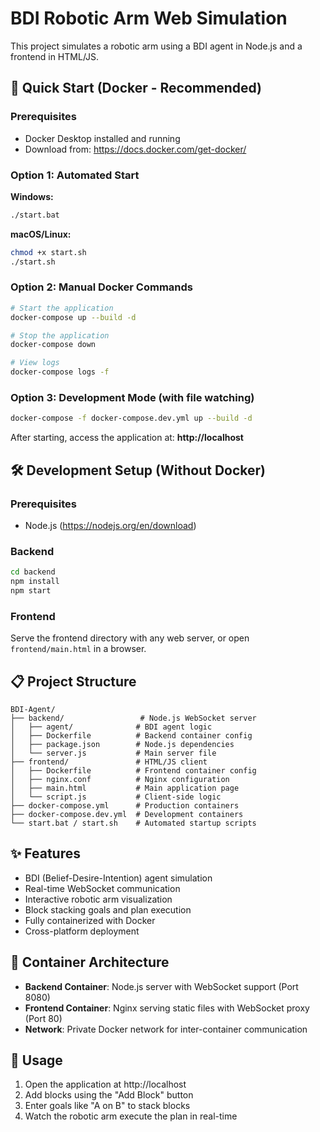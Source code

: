 # BDI Robotic Arm Web Simulation

This project simulates a robotic arm using a BDI agent in Node.js and a frontend in HTML/JS.

## 🚀 Quick Start (Docker - Recommended)

### Prerequisites
- Docker Desktop installed and running
- Download from: https://docs.docker.com/get-docker/

### Option 1: Automated Start
**Windows:**
```bash
./start.bat
```

**macOS/Linux:**
```bash
chmod +x start.sh
./start.sh
```

### Option 2: Manual Docker Commands
```bash
# Start the application
docker-compose up --build -d

# Stop the application
docker-compose down

# View logs
docker-compose logs -f
```

### Option 3: Development Mode (with file watching)
```bash
docker-compose -f docker-compose.dev.yml up --build -d
```

After starting, access the application at: **http://localhost**

## 🛠️ Development Setup (Without Docker)

### Prerequisites
- Node.js (https://nodejs.org/en/download)

### Backend
```bash
cd backend
npm install
npm start
```

### Frontend
Serve the frontend directory with any web server, or open `frontend/main.html` in a browser.

## 📋 Project Structure

```
BDI-Agent/
├── backend/                 # Node.js WebSocket server
│   ├── agent/              # BDI agent logic
│   ├── Dockerfile          # Backend container config
│   ├── package.json        # Node.js dependencies
│   └── server.js           # Main server file
├── frontend/               # HTML/JS client
│   ├── Dockerfile          # Frontend container config
│   ├── nginx.conf          # Nginx configuration
│   ├── main.html           # Main application page
│   └── script.js           # Client-side logic
├── docker-compose.yml      # Production containers
├── docker-compose.dev.yml  # Development containers
└── start.bat / start.sh    # Automated startup scripts
```

## ✨ Features

- BDI (Belief-Desire-Intention) agent simulation
- Real-time WebSocket communication
- Interactive robotic arm visualization
- Block stacking goals and plan execution
- Fully containerized with Docker
- Cross-platform deployment

## 🔧 Container Architecture

- **Backend Container**: Node.js server with WebSocket support (Port 8080)
- **Frontend Container**: Nginx serving static files with WebSocket proxy (Port 80)
- **Network**: Private Docker network for inter-container communication

## 📝 Usage

1. Open the application at http://localhost
2. Add blocks using the "Add Block" button
3. Enter goals like "A on B" to stack blocks
4. Watch the robotic arm execute the plan in real-time


